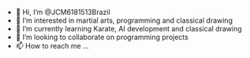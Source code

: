 - 👋 Hi, I’m @JCM6181513Brazil
- 👀 I’m interested in martial arts, programming and classical drawing
- 🌱 I’m currently learning Karate, AI development and classical drawing
- 💞️ I’m looking to collaborate on programming projects
- 📫 How to reach me ...

<!---
JCM6181513Brazil/JCM6181513Brazil is a ✨ special ✨ repository because its `README.md` (this file) appears on your GitHub profile.
You can click the Preview link to take a look at your changes.
--->

